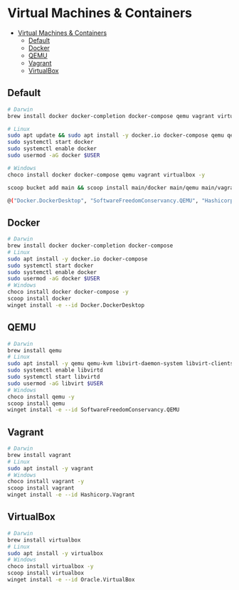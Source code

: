 # Virtual Machines & Containers

- [Virtual Machines & Containers](#virtual-machines--containers)
  - [Default](#default)
  - [Docker](#docker)
  - [QEMU](#qemu)
  - [Vagrant](#vagrant)
  - [VirtualBox](#virtualbox)

## Default

```bash
# Darwin
brew install docker docker-completion docker-compose qemu vagrant virtualbox

# Linux
sudo apt update && sudo apt install -y docker.io docker-compose qemu qemu-kvm libvirt-daemon-system libvirt-clients bridge-utils vagrant virtualbox
sudo systemctl start docker
sudo systemctl enable docker
sudo usermod -aG docker $USER

# Windows
choco install docker docker-compose qemu vagrant virtualbox -y

scoop bucket add main && scoop install main/docker main/qemu main/vagrant main/virtualbox

@("Docker.DockerDesktop", "SoftwareFreedomConservancy.QEMU", "Hashicorp.Vagrant", "Oracle.VirtualBox") | ForEach-Object { winget install -e --id $_ }
```

## Docker

```bash
# Darwin
brew install docker docker-completion docker-compose
# Linux
sudo apt install -y docker.io docker-compose
sudo systemctl start docker
sudo systemctl enable docker
sudo usermod -aG docker $USER
# Windows
choco install docker docker-compose -y
scoop install docker
winget install -e --id Docker.DockerDesktop
```

## QEMU

```bash
# Darwin
brew install qemu
# Linux
sudo apt install -y qemu qemu-kvm libvirt-daemon-system libvirt-clients bridge-utils
sudo systemctl enable libvirtd
sudo systemctl start libvirtd
sudo usermod -aG libvirt $USER
# Windows
choco install qemu -y
scoop install qemu
winget install -e --id SoftwareFreedomConservancy.QEMU
```

## Vagrant

```bash
# Darwin
brew install vagrant
# Linux
sudo apt install -y vagrant
# Windows
choco install vagrant -y
scoop install vagrant
winget install -e --id Hashicorp.Vagrant
```

## VirtualBox

```bash
# Darwin
brew install virtualbox
# Linux
sudo apt install -y virtualbox
# Windows
choco install virtualbox -y
scoop install virtualbox
winget install -e --id Oracle.VirtualBox
```
